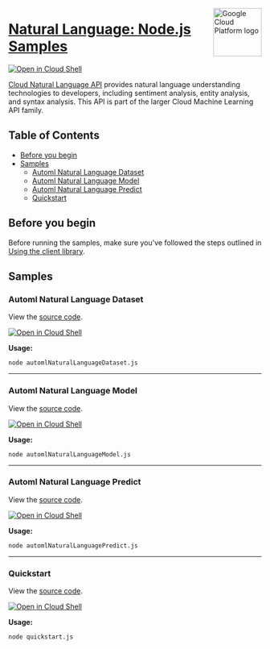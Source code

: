 [//]: # "This README.md file is auto-generated, all changes to this file will be lost."
[//]: # "To regenerate it, use `python -m synthtool`."
<img src="https://avatars2.githubusercontent.com/u/2810941?v=3&s=96" alt="Google Cloud Platform logo" title="Google Cloud Platform" align="right" height="96" width="96"/>

# [Natural Language: Node.js Samples](https://github.com/googleapis/nodejs-language)

[![Open in Cloud Shell][shell_img]][shell_link]

[Cloud Natural Language API](https://cloud.google.com/natural-language/docs) provides natural
language understanding technologies to developers, including sentiment analysis, entity
analysis, and syntax analysis. This API is part of the larger Cloud Machine Learning API family.

## Table of Contents

* [Before you begin](#before-you-begin)
* [Samples](#samples)
  * [Automl Natural Language Dataset](#automl-natural-language-dataset)
  * [Automl Natural Language Model](#automl-natural-language-model)
  * [Automl Natural Language Predict](#automl-natural-language-predict)
  * [Quickstart](#quickstart)

## Before you begin

Before running the samples, make sure you've followed the steps outlined in
[Using the client library](https://github.com/googleapis/nodejs-language#using-the-client-library).

## Samples



### Automl Natural Language Dataset

View the [source code](https://github.com/googleapis/nodejs-language/blob/master/samples/automlNaturalLanguageDataset.js).

[![Open in Cloud Shell][shell_img]](https://console.cloud.google.com/cloudshell/open?git_repo=https://github.com/googleapis/nodejs-language&page=editor&open_in_editor=samples/automlNaturalLanguageDataset.js,samples/README.md)

__Usage:__


`node automlNaturalLanguageDataset.js`


-----




### Automl Natural Language Model

View the [source code](https://github.com/googleapis/nodejs-language/blob/master/samples/automlNaturalLanguageModel.js).

[![Open in Cloud Shell][shell_img]](https://console.cloud.google.com/cloudshell/open?git_repo=https://github.com/googleapis/nodejs-language&page=editor&open_in_editor=samples/automlNaturalLanguageModel.js,samples/README.md)

__Usage:__


`node automlNaturalLanguageModel.js`


-----




### Automl Natural Language Predict

View the [source code](https://github.com/googleapis/nodejs-language/blob/master/samples/automlNaturalLanguagePredict.js).

[![Open in Cloud Shell][shell_img]](https://console.cloud.google.com/cloudshell/open?git_repo=https://github.com/googleapis/nodejs-language&page=editor&open_in_editor=samples/automlNaturalLanguagePredict.js,samples/README.md)

__Usage:__


`node automlNaturalLanguagePredict.js`


-----




### Quickstart

View the [source code](https://github.com/googleapis/nodejs-language/blob/master/samples/quickstart.js).

[![Open in Cloud Shell][shell_img]](https://console.cloud.google.com/cloudshell/open?git_repo=https://github.com/googleapis/nodejs-language&page=editor&open_in_editor=samples/quickstart.js,samples/README.md)

__Usage:__


`node quickstart.js`






[shell_img]: https://gstatic.com/cloudssh/images/open-btn.png
[shell_link]: https://console.cloud.google.com/cloudshell/open?git_repo=https://github.com/googleapis/nodejs-language&page=editor&open_in_editor=samples/README.md
[product-docs]: https://cloud.google.com/natural-language/docs/